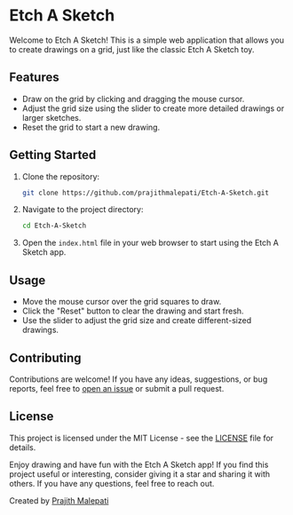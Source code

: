 # Etch A Sketch

Welcome to Etch A Sketch! This is a simple web application that allows you to create drawings on a grid, just like the classic Etch A Sketch toy.

## Features

- Draw on the grid by clicking and dragging the mouse cursor.
- Adjust the grid size using the slider to create more detailed drawings or larger sketches.
- Reset the grid to start a new drawing.

## Getting Started

1. Clone the repository:

   ```sh
   git clone https://github.com/prajithmalepati/Etch-A-Sketch.git
   ```

2. Navigate to the project directory:

   ```sh
   cd Etch-A-Sketch
   ```

3. Open the `index.html` file in your web browser to start using the Etch A Sketch app.

## Usage

- Move the mouse cursor over the grid squares to draw.
- Click the "Reset" button to clear the drawing and start fresh.
- Use the slider to adjust the grid size and create different-sized drawings.

## Contributing

Contributions are welcome! If you have any ideas, suggestions, or bug reports, feel free to [open an issue](https://github.com/prajithmalepati/Etch-A-Sketch/issues) or submit a pull request.

## License

This project is licensed under the MIT License - see the [LICENSE](LICENSE) file for details.


Enjoy drawing and have fun with the Etch A Sketch app! If you find this project useful or interesting, consider giving it a star and sharing it with others. If you have any questions, feel free to reach out.

Created by [Prajith Malepati](https://github.com/prajithmalepati)
```


